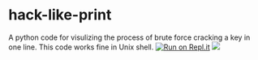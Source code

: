 # hack-like-print
A python code for visulizing the process of brute force cracking a key in one line.
This code works fine in Unix shell.
[![Run on Repl.it](https://repl.it/badge/github/bagherip/hack-like-print)](https://repl.it/github/bagherip/hack-like-print)
![](cracker.gif)


